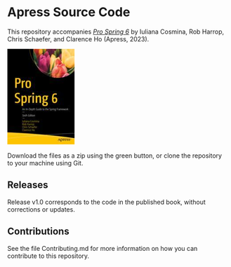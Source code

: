 # Apress Source Code

This repository accompanies [*Pro Spring 6*](https://link.springer.com/book/10.1007/978-1-4842-8640-1) by Iuliana Cosmina, Rob Harrop, Chris Schaefer, and Clarence Ho (Apress, 2023).

[comment]: #cover
![Cover image](978-1-4842-8639-5.jpg)

Download the files as a zip using the green button, or clone the repository to your machine using Git.

## Releases

Release v1.0 corresponds to the code in the published book, without corrections or updates.

## Contributions

See the file Contributing.md for more information on how you can contribute to this repository.